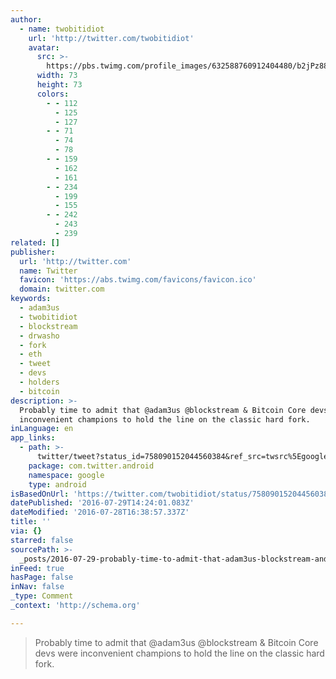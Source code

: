 ```yaml
---
author:
  - name: twobitidiot
    url: 'http://twitter.com/twobitidiot'
    avatar:
      src: >-
        https://pbs.twimg.com/profile_images/632588760912404480/b2jPz88W_bigger.jpg
      width: 73
      height: 73
      colors:
        - - 112
          - 125
          - 127
        - - 71
          - 74
          - 78
        - - 159
          - 162
          - 161
        - - 234
          - 199
          - 155
        - - 242
          - 243
          - 239
related: []
publisher:
  url: 'http://twitter.com'
  name: Twitter
  favicon: 'https://abs.twimg.com/favicons/favicon.ico'
  domain: twitter.com
keywords:
  - adam3us
  - twobitidiot
  - blockstream
  - drwasho
  - fork
  - eth
  - tweet
  - devs
  - holders
  - bitcoin
description: >-
  Probably time to admit that @adam3us @blockstream & Bitcoin Core devs were
  inconvenient champions to hold the line on the classic hard fork.
inLanguage: en
app_links:
  - path: >-
      twitter/tweet?status_id=758090152044560384&ref_src=twsrc%5Egoogle%7Ctwcamp%5Eandroidseo%7Ctwgr%5Estatus%7Ctwterm%5E758090152044560384
    package: com.twitter.android
    namespace: google
    type: android
isBasedOnUrl: 'https://twitter.com/twobitidiot/status/758090152044560384'
datePublished: '2016-07-29T14:24:01.083Z'
dateModified: '2016-07-28T16:38:57.337Z'
title: ''
via: {}
starred: false
sourcePath: >-
  _posts/2016-07-29-probably-time-to-admit-that-adam3us-blockstream-and-bitcoin.md
inFeed: true
hasPage: false
inNav: false
_type: Comment
_context: 'http://schema.org'

---
```

> Probably time to admit that @adam3us @blockstream & Bitcoin Core devs were inconvenient champions to hold the line on the classic hard fork.